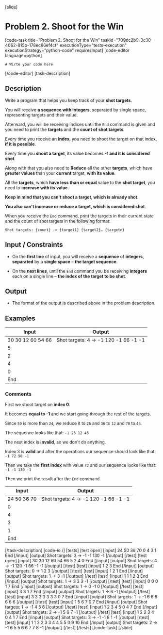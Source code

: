 [slide]
# Problem 2. Shoot for the Win
[code-task title="Problem 2. Shoot for the Win" taskId="709dc2b9-3c30-4062-815b-178ec86ef4cf" executionType="tests-execution" executionStrategy="python-code" requiresInput]
[code-editor language=python]
```
# Wirte your code here
```
[/code-editor]
[task-description]
## Description
Write a program that helps you keep track of your **shot targets**.

You will receive **a sequence with integers**, separated by single space, representing targets and their value.

Afterward, you will be receiving indices until the `End` command is given and you need to print the **targets** and the **count of shot targets**.

Every time you receive an **index**, you need to shoot the target on that index, **if it is possible**.

Every time you **shoot a target**, its value becomes **-1 and it is considered shot**.

Along with that you also need to **Reduce** all the other **targets**, which have **greater values** than your **current** target, **with its value**.

All the **targets**, which **have less than or equal** value to the **shot target**, you need to **increase with its value**.

**Keep in mind that you can't shoot a target, which is already shot**.

**You also can't increase or reduce a target, which is considered shot**.

When you receive the `End` command, print the targets in their current state and the count of shot targets in the following format:

`Shot targets: {count} -> {target1} {target2}… {targetn}`

## Input \/ Constraints

- On the **first line** of input, you will receive a **sequence** of **integers**, **separated** by a **single space** – **the target sequence**.

- On the **next lines**, until the `End` command you be receiving **integers** each on a single line – **the index of the target to be shot**.

## Output

- The format of the output is described above in the problem description.


## Examples
| **Input** | **Output** |
| --- | --- |
| 30 30 12 60 54 66 | Shot targets: 4 -\> -1 120 -1 66 -1 -1 |
| 5 |  |
| 2 |  |
| 4 |  |
| 0 |  |
| End |  |

### Comments

First we shoot target on **index 0**.

It becomes **equal to -1** and we start going through the rest of the targets.

Since `50` is more than `24`, we reduce it to `26` and `36` to `12` and `70` to `46`.

The sequence looks like that:
`-1 26 12 46`

The next index is **invalid**, so we don't do anything.

Index 3 is **valid** and after the operations our sequence should look like that:
`-1 72 58 -1`

Then we take the **first index** with value `72` and our sequence looks like that:
`-1 -1 130 -1`

Then we print the result after the `End` command.

| **Input** | **Output** |
| --- | --- |
| 24 50 36 70 | Shot targets: 4 -\> -1 120 -1 66 -1 -1 |
| 0 |  |  
| 4 |  |
| 3 |  |
| 1 |  |
| End |  |


[/task-description]
[code-io /]
[tests]
[test open]
[input]
24 50 36 70
0
4
3
1
End
[/input]
[output]
Shot targets: 3 -\> -1 -1 130 -1
[/output]
[/test]
[test open]
[input]
30 30 12 60 54 66
5
2
4
0
End
[/input]
[output]
Shot targets: 4 -\> -1 120 -1 66 -1 -1
[/output]
[/test]
[test]
[input]
1 2 3
End
[/input]
[output]
Shot targets: 0 -\> 1 2 3
[/output]
[/test]
[test]
[input]
1 2
1
End
[/input]
[output]
Shot targets: 1 -\> 3 -1
[/output]
[/test]
[test]
[input]
1 1 1 2
3
End
[/input]
[output]
Shot targets: 1 -\> 3 3 3 -1
[/output]
[/test]
[test]
[input]
0 0 0
1
7
End
[/input]
[output]
Shot targets: 1 -\> 0 -1 0
[/output]
[/test]
[test]
[input]
3 3
1
7
End
[/input]
[output]
Shot targets: 1 -\> 6 -1
[/output]
[/test]
[test]
[input]
3 3 3 3 3 3 3
0
7
End
[/input]
[output]
Shot targets: 1 -\> -1 6 6 6 6 6 6
[/output]
[/test]
[test]
[input]
1 5 6 7
0
7
End
[/input]
[output]
Shot targets: 1 -\> -1 4 5 6
[/output]
[/test]
[test]
[input]
1 2 3 4 5
0
4
7
End
[/input]
[output]
Shot targets: 2 -\> -1 5 6 7 -1
[/output]
[/test]
[test]
[input]
1 2 2 3 4
0
4
1
7
End
[/input]
[output]
Shot targets: 3 -\> -1 -1 8 1 -1
[/output]
[/test]
[test]
[input]
1 1 2 2 3 3 4 4 5 5
0
9
10
End
[/input]
[output]
Shot targets: 2 -\> -1 6 5 5 6 6 7 7 8 -1
[/output]
[/test]
[/tests]
[/code-task]
[/slide]